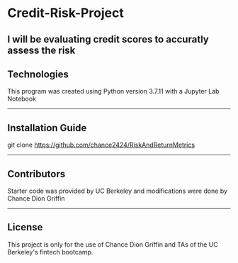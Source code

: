 # Credit-Risk-Project

I will be evaluating credit scores to accuratly assess the risk
---

## Technologies

This program was created using Python version 3.7.11 with a Jupyter Lab Notebook

---

## Installation Guide

git clone https://github.com/chance2424/RiskAndReturnMetrics

---

## Contributors

Starter code was provided by UC Berkeley and modifications were done by Chance Dion Griffin

---

## License

This project is only for the use of Chance Dion Griffin and TAs of the UC Berkeley's fintech bootcamp.
